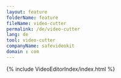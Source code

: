 ```yaml
---
layout: feature
folderName: feature
fileName: video-cutter
permalink: /de/video-cutter
lang: de
tool: video-cutter
companyName: safevideokit
domain : com
---
```


{% include VideoEditorIndex/index.html %}

   